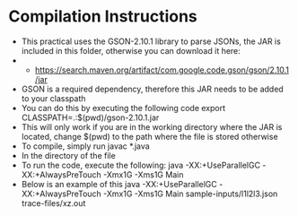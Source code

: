 
# Compilation Instructions
- This practical uses the GSON-2.10.1 library to parse JSONs, the JAR is included in this folder, otherwise you can download it here:
- - https://search.maven.org/artifact/com.google.code.gson/gson/2.10.1/jar
- GSON is a required dependency, therefore this JAR needs to be added to your classpath
- You can do this by executing the following code
export CLASSPATH=.:$(pwd)/gson-2.10.1.jar
- This will only work if you are in the working directory where the JAR is located, change $(pwd) to the path where the file is stored otherwise
- To compile, simply run 
javac *.java
- In the directory of the file
- To run the code, execute the following:
java -XX:+UseParallelGC -XX:+AlwaysPreTouch -Xmx1G -Xms1G Main <Path to JSON configuration> <Path to Trace File>
- Below is an example of this
java -XX:+UseParallelGC -XX:+AlwaysPreTouch -Xmx1G -Xms1G Main sample-inputs/l1l2l3.json trace-files/xz.out

